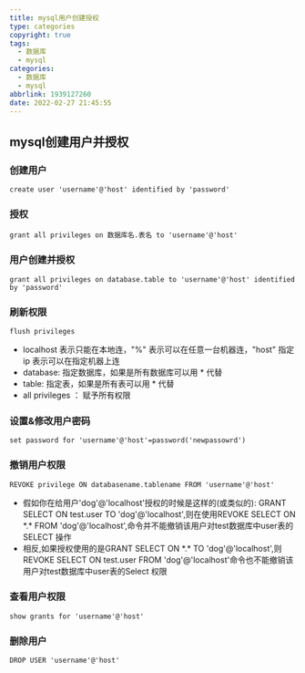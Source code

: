 ```yaml
---
title: mysql用户创建授权
type: categories
copyright: true
tags:
  - 数据库
  - mysql
categories:
  - 数据库
  - mysql
abbrlink: 1939127260
date: 2022-02-27 21:45:55
---
```


## mysql创建用户并授权

### 创建用户
```
create user 'username'@'host' identified by 'password'
```
### 授权
```
grant all privileges on 数据库名.表名 to 'username'@'host'
```
### 用户创建并授权
<!-- more -->
```
grant all privileges on database.table to 'username'@'host' identified by 'password'
```
### 刷新权限
```
flush privileges
```
- localhost 表示只能在本地连，"%" 表示可以在任意一台机器连，"host" 指定ip 表示可以在指定机器上连
- database: 指定数据库，如果是所有数据库可以用 * 代替
- table: 指定表，如果是所有表可以用 * 代替
- all privileges ： 赋予所有权限

### 设置&修改用户密码
```
set password for 'username'@'host'=password('newpassowrd')
```
### 撤销用户权限
```
REVOKE privilege ON databasename.tablename FROM 'username'@'host'
```
- 假如你在给用户'dog'@'localhost'授权的时候是这样的(或类似的): GRANT SELECT ON test.user TO 'dog'@'localhost',则在使用REVOKE SELECT ON \*.\* FROM 'dog'@'localhost',命令并不能撤销该用户对test数据库中user表的SELECT 操作
- 相反,如果授权使用的是GRANT SELECT ON \*.\* TO 'dog'@'localhost',则REVOKE SELECT ON test.user FROM 'dog'@'localhost'命令也不能撤销该用户对test数据库中user表的Select 权限

### 查看用户权限
```
show grants for 'username'@'host'
```
### 删除用户
```
DROP USER 'username'@'host'
```